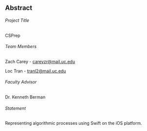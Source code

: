 ## Abstract

###### Project Title

CSPrep

###### Team Members

Zach Carey - careyzr@mail.uc.edu

Loc Tran - tranl2@mail.uc.edu

###### Faculty Advisor

Dr. Kenneth Berman

###### Statement

Representing algorithmic processes using Swift on the iOS platform.
